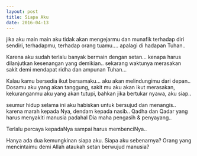```yaml
---
layout: post
title: Siapa Aku
date: 2016-04-13
---
```


jika aku main main aku tidak akan mengejarmu dan munafik terhadap diri sendiri, terhadapmu, terhadap orang tuamu.... apalagi di hadapan Tuhan..

Karena aku sudah terlalu banyak bermain dengan setan... kenapa harus dilanjutkan kesenangan yang demikian.. sekarang waktunya merasakan sakit demi mendapat ridha dan ampunan Tuhan...  

Kalau kamu bersedia ikut bersamaku... aku akan melindungimu dari depan.. Dosamu aku yang akan tanggung, sakit mu aku akan ikut merasakan, kekuranganmu aku yang akan tutupi, bahkan jika bertukar nyawa, aku siap.. 

seumur hidup selama ini aku habiskan untuk bersujud dan menangis.. karena marah kepada Nya, dendam kepada nasib.. Qadha dan Qadar yang harus menyakiti manusia padahal Dia maha pengasih & penyayang.. 

Terlalu percaya kepadaNya sampai harus membenciNya..

Hanya ada dua kemungkinan siapa aku. Siapa aku sebenarnya? Orang yang mencintaimu demi Allah ataukah setan berwujud manusia?
